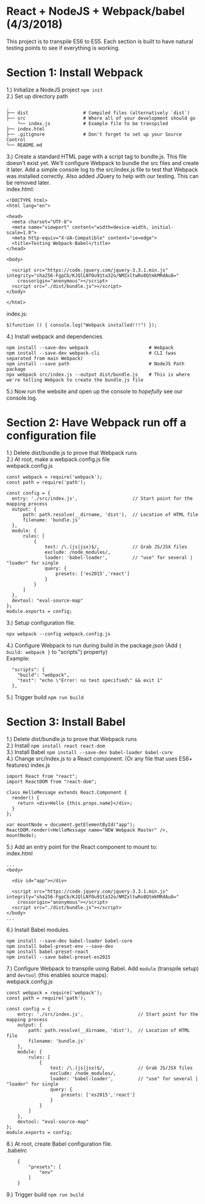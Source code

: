 # React + NodeJS + Webpack/babel (4/3/2018)
This project is to transpile ES6 to ES5.  Each section is built to have natural testing points to see if everything is working.

# Section 1: Install Webpack
1.) Initialize a NodeJS project `npm init`  
2.) Set up directory path
```  
.
├── dist                    # Compiled files (alternatively `dist`)             
├── src                     # Where all of your development should go  
    └── index.js            # Example file to be transpiled  
├── index.html
├── .gitignore              # Don't forget to set up your Source Control
└── README.md  
```  
3.) Create a standard HTML page with a script tag to bundle.js.  This file doesn't exist yet.  We'll configure Webpack to bundle the src files and create it later.  Add a simple console log to the src/index.js file to test that Webpack was installed correctly.  Also added JQuery to help with our testing.  This can be removed later.   
index.html:  
```
<!DOCTYPE html>
<html lang="en">

<head>
  <meta charset="UTF-8">
  <meta name="viewport" content="width=device-width, initial-scale=1.0">
  <meta http-equiv="X-UA-Compatible" content="ie=edge">
  <title>Testing Webpack-Babel</title>
</head>

<body>

  <script src="https://code.jquery.com/jquery-3.3.1.min.js" integrity="sha256-FgpCb/KJQlLNfOu91ta32o/NMZxltwRo8QtmkMRdAu8="
    crossorigin="anonymous"></script>
  <script src="./dist/bundle.js"></script>
</body>

</html>
```  
index.js:  
```  
$(function () { console.log("Webpack installed!!!") });
```  
4.) Install webpack and dependencies
```
npm install --save-dev webpack                      # Webpack 
npm install --save-dev webpack-cli                  # CLI (was separated from main Webpack)
npm install --save path                             # NodeJS Path package
npx webpack src/index.js --output dist/bundle.js    # This is where we're telling Webpack to create the bundle.js file  
```  
5.) Now run the website and open up the console to *hopefully* see our console.log.  

# Section 2:  Have Webpack run off a configuration file  
1.) Delete dist/bundle.js to prove that Webpack runs  
2.) At root, make a webpack.config.js file  
webpack.config.js  
```  
const webpack = require('webpack');
const path = require('path');

const config = {
  entry: './src/index.js',                    // Start point for the mapping process
  output: {
      path: path.resolve(__dirname, 'dist'),  // Location of HTML file
      filename: 'bundle.js'
  },
  module: {
      rules: [
          {
              test: /\.(js|jsx)$/,            // Grab JS/JSX files
              exclude: /node_modules/,
              loader: 'babel-loader',         // "use" for several | "loader" for single
              query: {
                  presets: ['es2015','react']
              }
          }
      ]
  },
  devtool: "eval-source-map"
};
module.exports = config;
```  
3.) Setup configuration file.  
```  
npx webpack --config webpack.config.js
```  
4.) Configure Webpack to run during build in the package.json (Add `{ build: webpack }` to "scripts") property)  
Example:       
```  
  "scripts": {
    "build": "webpack",
    "test": "echo \"Error: no test specified\" && exit 1"
  },
```  
5.) Trigger build `npm run build`

# Section 3:  Install Babel  
1.) Delete dist/bundle.js to prove that Webpack runs    
2.) Install `npm install react react-dom`  
3.) Install Babel `npm install --save-dev babel-loader babel-core`  
4.) Change src/index.js to a React component.  (Or any file that uses ES6+ features) 
index.js  
```  
import React from "react";
import ReactDOM from "react-dom";

class HelloMessage extends React.Component {
  render() {
    return <div>Hello {this.props.name}</div>;
  }
};

var mountNode = document.getElementById("app");
ReactDOM.render(<HelloMessage name="NEW Webpack Master" />, mountNode);
```  
5.) Add an entry point for the React component to mount to:  
index.html
```  
...
<body>

  <div id="app"></div>

  <script src="https://code.jquery.com/jquery-3.3.1.min.js" integrity="sha256-FgpCb/KJQlLNfOu91ta32o/NMZxltwRo8QtmkMRdAu8="
    crossorigin="anonymous"></script>
  <script src="./dist/bundle.js"></script>
</body>
...
```  
6.) Install Babel modules.  
```  
npm install --save-dev babel-loader babel-core
npm install babel-preset-env --save-dev
npm install babel-preset-react
npm install --save babel-preset-es2015
```  
7.) Configure Webpack to transpile using Babel.  Add `module` (transpile setup) and `devtool` (this enables source maps):  
webpack.config.js  
```  
const webpack = require('webpack');
const path = require('path');

const config = {
    entry: './src/index.js',                    // Start point for the mapping process
    output: {
        path: path.resolve(__dirname, 'dist'),  // Location of HTML file
        filename: 'bundle.js'
    },
    module: {
        rules: [
            {
                test: /\.(js|jsx)$/,            // Grab JS/JSX files
                exclude: /node_modules/,
                loader: 'babel-loader',         // "use" for several | "loader" for single
                query: {
                    presets: ['es2015','react']
                }
            }
        ]
    },
    devtool: "eval-source-map"
};
module.exports = config;
```  
8.) At root, create Babel configuration file.  
.babelrc  
```  
	{
		"presets": [
			"env"
		]
	} 
```  
9.) Trigger build `npm run build`  
